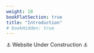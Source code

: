 ```yaml
---
weight: 10
bookFlatSection: true
title: "Introduction"
# bookHidden: true
---
```


⚓ Website Under Construction ⚓